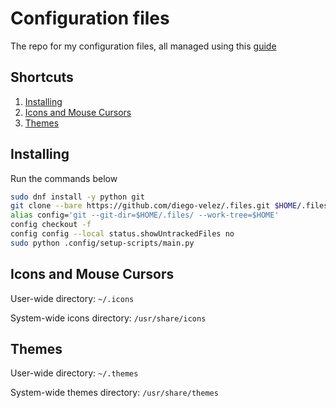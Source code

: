 # Configuration files
The repo for my configuration files, all managed using this [guide](https://www.atlassian.com/git/tutorials/dotfiles)

## Shortcuts
1. [Installing](#installing)
2. [Icons and Mouse Cursors](#icons-and-mouse-cursors)
3. [Themes](#themes)

## Installing
Run the commands below
```bash
sudo dnf install -y python git
git clone --bare https://github.com/diego-velez/.files.git $HOME/.files
alias config='git --git-dir=$HOME/.files/ --work-tree=$HOME'
config checkout -f
config config --local status.showUntrackedFiles no
sudo python .config/setup-scripts/main.py
```

## Icons and Mouse Cursors
User-wide directory: `~/.icons`

System-wide icons directory: `/usr/share/icons`

## Themes
User-wide directory: `~/.themes`

System-wide themes directory: `/usr/share/themes`
